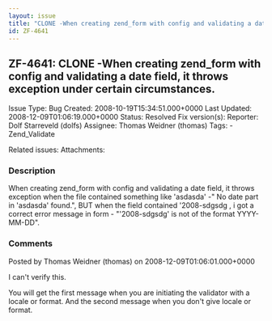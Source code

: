 ```yaml
---
layout: issue
title: "CLONE -When creating zend_form with config and validating a date field, it throws exception under certain circumstances."
id: ZF-4641
---
```


ZF-4641: CLONE -When creating zend\_form with config and validating a date field, it throws exception under certain circumstances.
----------------------------------------------------------------------------------------------------------------------------------

 Issue Type: Bug Created: 2008-10-19T15:34:51.000+0000 Last Updated: 2008-12-09T01:06:19.000+0000 Status: Resolved Fix version(s): 
 Reporter:  Dolf Starreveld (dolfs)  Assignee:  Thomas Weidner (thomas)  Tags: - Zend\_Validate
 
 Related issues: 
 Attachments: 
### Description

When creating zend\_form with config and validating a date field, it throws exception when the file contained something like 'asdasda' -" No date part in 'asdasda' found.", BUT when the field contained '2008-sdgsdg , i got a correct error message in form - "'2008-sdgsdg' is not of the format YYYY-MM-DD".

 

 

### Comments

Posted by Thomas Weidner (thomas) on 2008-12-09T01:06:01.000+0000

I can't verify this.

You will get the first message when you are initiating the validator with a locale or format. And the second message when you don't give locale or format.

 

 